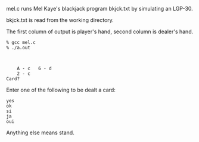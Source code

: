 mel.c runs Mel Kaye's blackjack program bkjck.txt by simulating an LGP-30.

bkjck.txt is read from the working directory.

The first column of output is player's hand, second column is dealer's hand.

	% gcc mel.c
	% ./a.out 



		A - c	6 - d
		2 - c
	Card?

Enter one of the following to be dealt a card:

	yes
	ok
	si
	ja
	oui

Anything else means stand.
